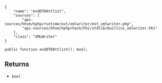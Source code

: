 ``` yamlmeta
{
    "name": "endDTDAttlist",
    "sources": [
        "api-sources/hhvm/hphp/runtime/ext/xmlwriter/ext_xmlwriter.php",
        "api-sources/hhvm/hphp/hack/hhi/stdlib/builtins_xmlwriter.hhi"
    ],
    "class": "XMLWriter"
}
```




``` Hack
public function endDTDAttlist(): bool;
```




## Returns




+ ` bool `
<!-- HHAPIDOC -->
